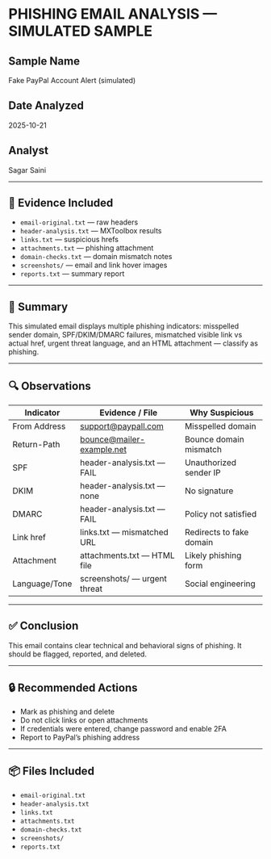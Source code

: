 # PHISHING EMAIL ANALYSIS — SIMULATED SAMPLE

## Sample Name
Fake PayPal Account Alert (simulated)

## Date Analyzed
2025-10-21

## Analyst
Sagar Saini

---

## 📁 Evidence Included
- `email-original.txt` — raw headers
- `header-analysis.txt` — MXToolbox results
- `links.txt` — suspicious hrefs
- `attachments.txt` — phishing attachment
- `domain-checks.txt` — domain mismatch notes
- `screenshots/` — email and link hover images
- `reports.txt` — summary report

---

## 🧠 Summary
This simulated email displays multiple phishing indicators: misspelled sender domain, SPF/DKIM/DMARC failures, mismatched visible link vs actual href, urgent threat language, and an HTML attachment — classify as phishing.

---

## 🔍 Observations

| Indicator         | Evidence / File                | Why Suspicious |
|------------------|--------------------------------|----------------|
| From Address      | support@paypall.com            | Misspelled domain |
| Return-Path       | bounce@mailer-example.net      | Bounce domain mismatch |
| SPF               | header-analysis.txt — FAIL     | Unauthorized sender IP |
| DKIM              | header-analysis.txt — none     | No signature |
| DMARC             | header-analysis.txt — FAIL     | Policy not satisfied |
| Link href         | links.txt — mismatched URL     | Redirects to fake domain |
| Attachment        | attachments.txt — HTML file    | Likely phishing form |
| Language/Tone     | screenshots/ — urgent threat   | Social engineering |

---

## ✅ Conclusion
This email contains clear technical and behavioral signs of phishing. It should be flagged, reported, and deleted.

---

## 🔒 Recommended Actions
- Mark as phishing and delete
- Do not click links or open attachments
- If credentials were entered, change password and enable 2FA
- Report to PayPal’s phishing address

---

## 📦 Files Included
- `email-original.txt`
- `header-analysis.txt`
- `links.txt`
- `attachments.txt`
- `domain-checks.txt`
- `screenshots/`
- `reports.txt`
